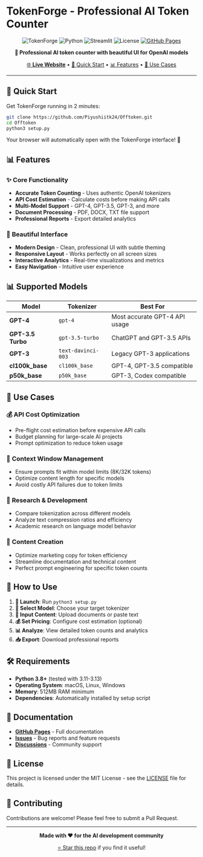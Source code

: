 # TokenForge - Professional AI Token Counter

<div align="center">

![TokenForge](https://img.shields.io/badge/TokenForge-AI%20Tool-rainbow)
![Python](https://img.shields.io/badge/Python-3.8%2B-blue)
![Streamlit](https://img.shields.io/badge/Streamlit-Latest-red)
![License](https://img.shields.io/badge/License-MIT-green)
[![GitHub Pages](https://img.shields.io/badge/GitHub%20Pages-Live-brightgreen)](https://piyushiitk24.github.io/Offtoken/)

**🌈 Professional AI token counter with beautiful UI for OpenAI models**

[🌐 **Live Website**](https://piyushiitk24.github.io/Offtoken/) • [🚀 Quick Start](#quick-start) • [📊 Features](#features) • [🎯 Use Cases](#use-cases)

</div>

---

## 🚀 Quick Start

Get TokenForge running in 2 minutes:

```bash
git clone https://github.com/Piyushiitk24/Offtoken.git
cd Offtoken
python3 setup.py
```

Your browser will automatically open with the TokenForge interface! 🎉

## 📊 Features

### ✨ **Core Functionality**
- **Accurate Token Counting** - Uses authentic OpenAI tokenizers
- **API Cost Estimation** - Calculate costs before making API calls
- **Multi-Model Support** - GPT-4, GPT-3.5, GPT-3, and more
- **Document Processing** - PDF, DOCX, TXT file support
- **Professional Reports** - Export detailed analytics

### 🎨 **Beautiful Interface**
- **Modern Design** - Clean, professional UI with subtle theming
- **Responsive Layout** - Works perfectly on all screen sizes
- **Interactive Analytics** - Real-time visualizations and metrics
- **Easy Navigation** - Intuitive user experience

## 📊 Supported Models

| Model | Tokenizer | Best For |
|-------|-----------|----------|
| **GPT-4** | `gpt-4` | Most accurate GPT-4 API usage |
| **GPT-3.5 Turbo** | `gpt-3.5-turbo` | ChatGPT and GPT-3.5 APIs |
| **GPT-3** | `text-davinci-003` | Legacy GPT-3 applications |
| **cl100k_base** | `cl100k_base` | GPT-4, GPT-3.5 compatible |
| **p50k_base** | `p50k_base` | GPT-3, Codex compatible |

## 🎯 Use Cases

### 💰 **API Cost Optimization**
- Pre-flight cost estimation before expensive API calls
- Budget planning for large-scale AI projects
- Prompt optimization to reduce token usage

### 📏 **Context Window Management**
- Ensure prompts fit within model limits (8K/32K tokens)
- Optimize content length for specific models
- Avoid costly API failures due to token limits

### 🔬 **Research & Development**
- Compare tokenization across different models
- Analyze text compression ratios and efficiency
- Academic research on language model behavior

### 🎨 **Content Creation**
- Optimize marketing copy for token efficiency
- Streamline documentation and technical content
- Perfect prompt engineering for specific token counts

## 📱 How to Use

1. **🚀 Launch**: Run `python3 setup.py`
2. **🤖 Select Model**: Choose your target tokenizer
3. **📄 Input Content**: Upload documents or paste text
4. **💰 Set Pricing**: Configure cost estimation (optional)
5. **📊 Analyze**: View detailed token counts and analytics
6. **📥 Export**: Download professional reports

## 🛠️ Requirements

- **Python 3.8+** (tested with 3.11-3.13)
- **Operating System**: macOS, Linux, Windows
- **Memory**: 512MB RAM minimum
- **Dependencies**: Automatically installed by setup script

## 📖 Documentation

- **[GitHub Pages](https://piyushiitk24.github.io/Offtoken/)** - Full documentation
- **[Issues](https://github.com/Piyushiitk24/Offtoken/issues)** - Bug reports and feature requests
- **[Discussions](https://github.com/Piyushiitk24/Offtoken/discussions)** - Community support

## 📄 License

This project is licensed under the MIT License - see the [LICENSE](LICENSE) file for details.

## 🤝 Contributing

Contributions are welcome! Please feel free to submit a Pull Request.

---

<div align="center">

**Made with ❤️ for the AI development community**

[⭐ Star this repo](https://github.com/Piyushiitk24/Offtoken) if you find it useful!

</div>
